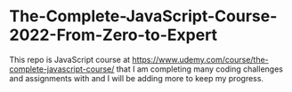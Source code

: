# The-Complete-JavaScript-Course-2022-From-Zero-to-Expert

This repo is JavaScript course at https://www.udemy.com/course/the-complete-javascript-course/ that I am completing many coding challenges and assignments with and I will be adding more to keep my progress.
